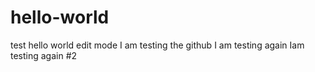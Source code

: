 # hello-world
test hello world edit mode
I am testing the github
I am testing again
Iam testing again #2
